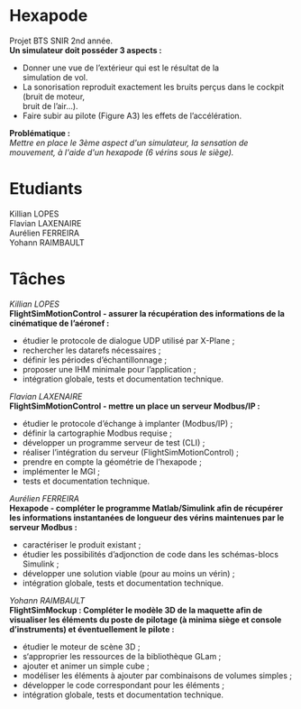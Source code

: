# Hexapode
Projet BTS SNIR 2nd année.  
__Un simulateur doit posséder 3 aspects :__
* Donner  une  vue  de  l’extérieur  qui  est  le  résultat  de  la  
simulation  de  vol.  
* La  sonorisation  reproduit  exactement  les  bruits  perçus  dans  le  cockpit  (bruit  de  moteur,  
bruit de l’air...).  
* Faire subir au pilote (Figure A3) les effets de 
l’accélération.  

__Problématique :__  
*Mettre en place le 3ème aspect d'un simulateur, la sensation de mouvement, à l'aide d'un hexapode (6 vérins sous le siège).*

# Etudiants
Killian LOPES\
Flavian LAXENAIRE \
Aurélien FERREIRA \
Yohann RAIMBAULT 

# Tâches
*Killian LOPES*  
__FlightSimMotionControl - assurer la récupération des informations
de la cinématique de l’aéronef :__  
* étudier le protocole de dialogue UDP utilisé par X-Plane ;  
* rechercher les datarefs nécessaires ;  
* définir les périodes d’échantillonnage ;  
* proposer une IHM minimale pour l’application ;  
* intégration globale, tests et documentation technique.  

*Flavian LAXENAIRE*  
__FlightSimMotionControl - mettre un place un serveur Modbus/IP :__  
* étudier le protocole d’échange à implanter (Modbus/IP) ;  
* définir la cartographie Modbus requise ;  
* développer un programme serveur de test (CLI) ;  
* réaliser l’intégration du serveur (FlightSimMotionControl) ;  
* prendre en compte la géométrie de l’hexapode ;  
* implémenter le MGI ;  
* tests et documentation technique.  

*Aurélien FERREIRA*  
__Hexapode - compléter le programme Matlab/Simulink afin de
récupérer les informations instantanées de longueur des vérins
maintenues par le serveur Modbus :__  
* caractériser le produit existant ;  
* étudier les possibilités d’adjonction de code dans les
schémas-blocs Simulink ;  
* développer une solution viable (pour au moins un vérin) ;  
* intégration globale, tests et documentation technique.  

*Yohann RAIMBAULT*  
__FlightSimMockup : Compléter le modèle 3D de la maquette afin de
visualiser les éléments du poste de pilotage (à minima siège et
console d’instruments) et éventuellement le pilote :__  
* étudier le moteur de scène 3D ;  
* s‘approprier les ressources de la bibliothèque GLam ;  
* ajouter et animer un simple cube ;  
* modéliser les éléments à ajouter par combinaisons de
volumes simples ;  
* développer le code correspondant pour les éléments ;  
* intégration globale, tests et documentation technique.  

